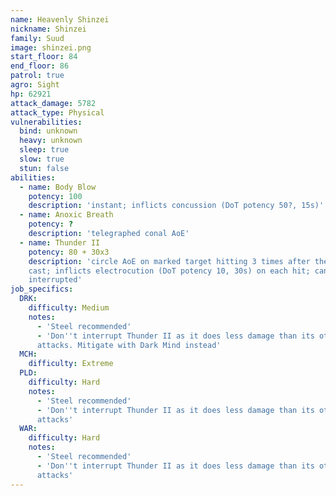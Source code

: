 ```yaml
---
name: Heavenly Shinzei
nickname: Shinzei
family: Suud
image: shinzei.png
start_floor: 84
end_floor: 86
patrol: true
agro: Sight
hp: 62921
attack_damage: 5782
attack_type: Physical
vulnerabilities:
  bind: unknown
  heavy: unknown
  sleep: true
  slow: true
  stun: false
abilities:
  - name: Body Blow
    potency: 100
    description: 'instant; inflicts concussion (DoT potency 50?, 15s)'
  - name: Anoxic Breath
    potency: ?
    description: 'telegraphed conal AoE'
  - name: Thunder II
    potency: 80 + 30x3
    description: 'circle AoE on marked target hitting 3 times after the initial
    cast; inflicts electrocution (DoT potency 10, 30s) on each hit; can be
    interrupted'
job_specifics:
  DRK:
    difficulty: Medium
    notes:
      - 'Steel recommended'
      - 'Don''t interrupt Thunder II as it does less damage than its other
      attacks. Mitigate with Dark Mind instead'
  MCH:
    difficulty: Extreme
  PLD:
    difficulty: Hard
    notes:
      - 'Steel recommended'
      - 'Don''t interrupt Thunder II as it does less damage than its other
      attacks'
  WAR:
    difficulty: Hard
    notes:
      - 'Steel recommended'
      - 'Don''t interrupt Thunder II as it does less damage than its other
      attacks'
---
```

